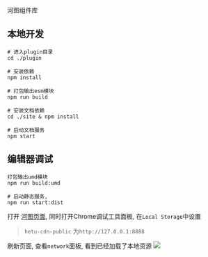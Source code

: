 河图组件库

## 本地开发
```
# 进入plugin目录
cd ./plugin

# 安装依赖
npm install

# 打包输出esm模块
npm run build

# 安装文档依赖
cd ./site & npm install

# 启动文档服务
npm start
```

## 编辑器调试
```
打包输出umd模块
npm run build:umd

# 启动静态服务, 
npm run start:dist 
```

打开 [河图页面](http://beike.plus), 同时打开Chrome调试工具面板, 在`Local Storage`中设置
> `hetu-cdn-public` 为`http://127.0.0.1:8888` 

刷新页面, 查看`network`面板, 看到已经加载了本地资源
![](https://user-gold-cdn.xitu.io/2020/5/14/17212a5ba3e0be89?w=2184&h=678&f=png&s=210751)
